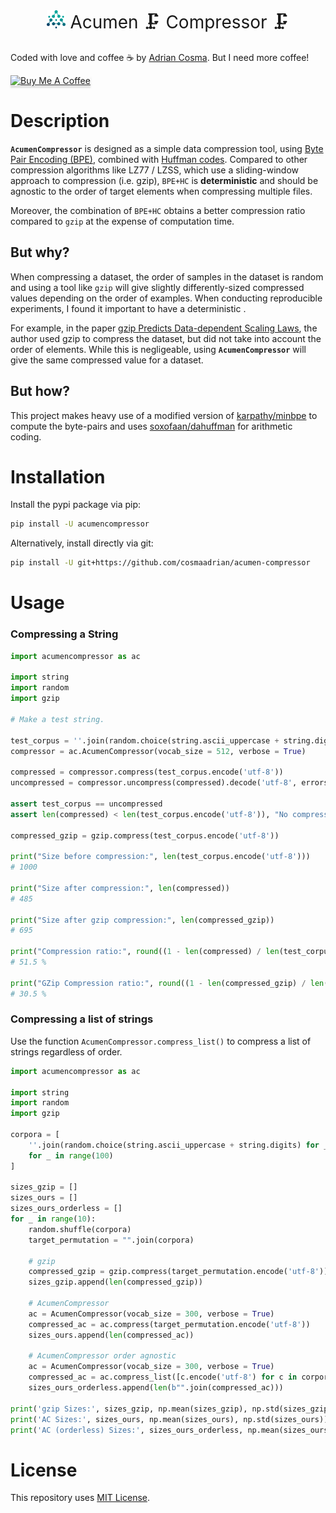 <h1 align="center"><span style="font-weight:normal"> <img src="https://github.com/cosmaadrian/acumen-template/blob/master/assets/icon.png" alt="drawing" style="width:30px;"/> Acumen 🗜️ Compressor 🗜️</h1>

Coded with love and coffee ☕ by [Adrian Cosma](https://scholar.google.com/citations?user=cdYk_RUAAAAJ&hl=en). But I need more coffee!

<a href="https://www.buymeacoffee.com/cosmadrian" target="_blank"><img src="https://www.buymeacoffee.com/assets/img/custom_images/orange_img.png" alt="Buy Me A Coffee" style="height: 41px !important;width: 174px !important;box-shadow: 0px 3px 2px 0px rgba(190, 190, 190, 0.5) !important;-webkit-box-shadow: 0px 3px 2px 0px rgba(190, 190, 190, 0.5) !important;" ></a>

# Description
**`AcumenCompressor`** is designed as a simple data compression tool, using [Byte Pair Encoding (BPE)](https://en.wikipedia.org/wiki/Byte_pair_encoding), combined with [Huffman codes](https://en.wikipedia.org/wiki/Huffman_coding). Compared to other compression algorithms like LZ77 / LZSS, which use a sliding-window approach to compression (i.e. gzip), `BPE+HC` is **deterministic** and should be agnostic to the order of target elements when compressing multiple files.

Moreover, the combination of `BPE+HC` obtains a better compression ratio compared to `gzip` at the expense of computation time.

## But why?
When compressing a dataset, the order of samples in the dataset is random and using a tool like `gzip` will give slightly differently-sized compressed values depending on the order of examples. When conducting reproducible experiments, I found it important to have a deterministic .

For example, in the paper [gzip Predicts Data-dependent Scaling Laws](https://arxiv.org/abs/2405.16684), the author used gzip to compress the dataset, but did not take into account the order of elements. While this is negligeable, using **`AcumenCompressor`** will give the same compressed value for a dataset.

## But how?
This project makes heavy use of a modified version of [karpathy/minbpe](https://github.com/karpathy/minbpe) to compute the byte-pairs and uses [soxofaan/dahuffman](https://github.com/soxofaan/dahuffman) for arithmetic coding.

# Installation

Install the pypi package via pip:

```bash
pip install -U acumencompressor
```

Alternatively, install directly via git:
```bash
pip install -U git+https://github.com/cosmaadrian/acumen-compressor
```

# Usage

### Compressing a String

```python
import acumencompressor as ac

import string
import random
import gzip

# Make a test string.

test_corpus = ''.join(random.choice(string.ascii_uppercase + string.digits) for _ in range(1000))
compressor = ac.AcumenCompressor(vocab_size = 512, verbose = True)

compressed = compressor.compress(test_corpus.encode('utf-8'))
uncompressed = compressor.uncompress(compressed).decode('utf-8', errors = 'replace')

assert test_corpus == uncompressed
assert len(compressed) < len(test_corpus.encode('utf-8')), "No compression performed!!!"

compressed_gzip = gzip.compress(test_corpus.encode('utf-8'))

print("Size before compression:", len(test_corpus.encode('utf-8')))
# 1000

print("Size after compression:", len(compressed))
# 485

print("Size after gzip compression:", len(compressed_gzip))
# 695

print("Compression ratio:", round((1 - len(compressed) / len(test_corpus.encode('utf-8'))) * 100, 2), '%')
# 51.5 %

print("GZip Compression ratio:", round((1 - len(compressed_gzip) / len(test_corpus.encode('utf-8'))) * 100, 2), '%')
# 30.5 %
```

### Compressing a list of strings

Use the function `AcumenCompressor.compress_list()` to compress a list of strings regardless of order.

```python
import acumencompressor as ac

import string
import random
import gzip

corpora = [
    ''.join(random.choice(string.ascii_uppercase + string.digits) for _ in range(1000))
    for _ in range(100)
]

sizes_gzip = []
sizes_ours = []
sizes_ours_orderless = []
for _ in range(10):
    random.shuffle(corpora)
    target_permutation = "".join(corpora)

    # gzip
    compressed_gzip = gzip.compress(target_permutation.encode('utf-8'))
    sizes_gzip.append(len(compressed_gzip))

    # AcumenCompressor
    ac = AcumenCompressor(vocab_size = 300, verbose = True)
    compressed_ac = ac.compress(target_permutation.encode('utf-8'))
    sizes_ours.append(len(compressed_ac))

    # AcumenCompressor order agnostic
    ac = AcumenCompressor(vocab_size = 300, verbose = True)
    compressed_ac = ac.compress_list([c.encode('utf-8') for c in corpora])
    sizes_ours_orderless.append(len(b"".join(compressed_ac)))

print('gzip Sizes:', sizes_gzip, np.mean(sizes_gzip), np.std(sizes_gzip))
print('AC Sizes:', sizes_ours, np.mean(sizes_ours), np.std(sizes_ours))
print('AC (orderless) Sizes:', sizes_ours_orderless, np.mean(sizes_ours_orderless), np.std(sizes_ours_orderless))

```

# License
This repository uses [MIT License](LICENSE).

